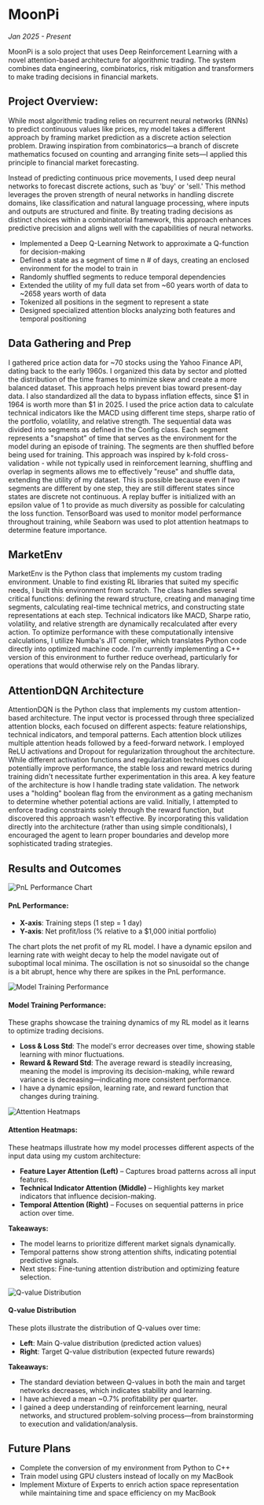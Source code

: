 # MoonPi
*Jan 2025 - Present*

MoonPi is a solo project that uses Deep Reinforcement Learning with a novel attention-based architecture for algorithmic trading. The system combines data engineering, combinatorics, risk mitigation and transformers to make trading decisions in financial markets.

## Project Overview:

While most algorithmic trading relies on recurrent neural networks (RNNs) to predict continuous values like prices, my model takes a different approach by framing market prediction as a discrete action selection problem. Drawing inspiration from combinatorics—a branch of discrete mathematics focused on counting and arranging finite sets—I applied this principle to financial market forecasting.

Instead of predicting continuous price movements, I used deep neural networks to forecast discrete actions, such as 'buy' or 'sell.' This method leverages the proven strength of neural networks in handling discrete domains, like classification and natural language processing, where inputs and outputs are structured and finite. By treating trading decisions as distinct choices within a combinatorial framework, this approach enhances predictive precision and aligns well with the capabilities of neural networks.

* Implemented a Deep Q-Learning Network to approximate a Q-function for decision-making
* Defined a state as a segment of time n # of days, creating an enclosed environment for the model to train in
* Randomly shuffled segments to reduce temporal dependencies
* Extended the utility of my full data set from ~60 years worth of data to ~2658 years worth of data
* Tokenized all positions in the segment to represent a state
* Designed specialized attention blocks analyzing both features and temporal positioning

## Data Gathering and Prep

I gathered price action data for ~70 stocks using the Yahoo Finance API, dating back to the early 1960s. I organized this data by sector and plotted the distribution of the time frames to minimize skew and create a more balanced dataset. This approach helps prevent bias toward present-day data. I also standardized all the data to bypass inflation effects, since $1 in 1964 is worth more than $1 in 2025. I used the price action data to calculate technical indicators like the MACD using different time steps, sharpe ratio of the portfolio, volatility, and relative strength. The sequential data was divided into segments as defined in the Config class. Each segment represents a "snapshot" of time that serves as the environment for the model during an episode of training. The segments are then shuffled before being used for training. This approach was inspired by k-fold cross-validation - while not typically used in reinforcement learning, shuffling and overlap in segments allows me to effectively "reuse" and shuffle data, extending the utility of my dataset. This is possible because even if two segments are different by one step, they are still different states since states are discrete not continuous. A replay buffer is initialized with an epsilon value of 1 to provide as much diversity as possible for calculating the loss function. TensorBoard was used to monitor model performance throughout training, while Seaborn was used to plot attention heatmaps to determine feature importance.

## MarketEnv
MarketEnv is the Python class that implements my custom trading environment. Unable to find existing RL libraries that suited my specific needs, I built this environment from scratch. The class handles several critical functions: defining the reward structure, creating and managing time segments, calculating real-time technical metrics, and constructing state representations at each step. Technical indicators like MACD, Sharpe ratio, volatility, and relative strength are dynamically recalculated after every action. To optimize performance with these computationally intensive calculations, I utilize Numba's JIT compiler, which translates Python code directly into optimized machine code. I'm currently implementing a C++ version of this environment to further reduce overhead, particularly for operations that would otherwise rely on the Pandas library.

## AttentionDQN Architecture
AttentionDQN is the Python class that implements my custom attention-based architecture. The input vector is processed through three specialized attention blocks, each focused on different aspects: feature relationships, technical indicators, and temporal patterns. Each attention block utilizes multiple attention heads followed by a feed-forward network. I employed ReLU activations and Dropout for regularization throughout the architecture. While different activation functions and regularization techniques could potentially improve performance, the stable loss and reward metrics during training didn't necessitate further experimentation in this area.
A key feature of the architecture is how I handle trading state validation. The network uses a "holding" boolean flag from the environment as a gating mechanism to determine whether potential actions are valid. Initially, I attempted to enforce trading constraints solely through the reward function, but discovered this approach wasn't effective. By incorporating this validation directly into the architecture (rather than using simple conditionals), I encouraged the agent to learn proper boundaries and develop more sophisticated trading strategies.

## Results and Outcomes

![PnL Performance Chart](https://github.com/user-attachments/assets/d93118c6-807d-4e3d-aa4b-a804913754bf)

#### PnL Performance:

* **X-axis**: Training steps (1 step = 1 day)
* **Y-axis**: Net profit/loss (% relative to a $1,000 initial portfolio)

The chart plots the net profit of my RL model. I have a dynamic epsilon and learning rate with weight decay to help the model navigate out of suboptimal local minima. The oscillation is not so sinusoidal so the change is a bit abrupt, hence why there are spikes in the PnL performance.

![Model Training Performance](https://github.com/user-attachments/assets/f40994fd-46ca-4247-be2c-e50a39481a83)

#### Model Training Performance:

These graphs showcase the training dynamics of my RL model as it learns to optimize trading decisions.

* **Loss & Loss Std**: The model's error decreases over time, showing stable learning with minor fluctuations.
* **Reward & Reward Std**: The average reward is steadily increasing, meaning the model is improving its decision-making, while reward variance is decreasing—indicating more consistent performance.
* I have a dynamic epsilon, learning rate, and reward function that changes during training.

![Attention Heatmaps](https://github.com/user-attachments/assets/5c1bbd53-2dcc-4ee4-ac6c-9404c8cc43e0)

#### Attention Heatmaps:

These heatmaps illustrate how my model processes different aspects of the input data using my custom architecture:

* **Feature Layer Attention (Left)** – Captures broad patterns across all input features.
* **Technical Indicator Attention (Middle)** – Highlights key market indicators that influence decision-making.
* **Temporal Attention (Right)** – Focuses on sequential patterns in price action over time.

**Takeaways:**
- The model learns to prioritize different market signals dynamically.
- Temporal patterns show strong attention shifts, indicating potential predictive signals.
- Next steps: Fine-tuning attention distribution and optimizing feature selection.

![Q-value Distribution](https://github.com/user-attachments/assets/59b8b7fd-e01a-4f29-978e-38be50ed95a8)

#### Q-value Distribution

These plots illustrate the distribution of Q-values over time:

* **Left**: Main Q-value distribution (predicted action values)
* **Right**: Target Q-value distribution (expected future rewards)

**Takeaways:**
- The standard deviation between Q-values in both the main and target networks decreases, which indicates stability and learning.
- I have achieved a mean ~0.7% profitability per quarter.
- I gained a deep understanding of reinforcement learning, neural networks, and structured problem-solving process—from brainstorming to execution and validation/analysis.

## Future Plans

* Complete the conversion of my environment from Python to C++
* Train model using GPU clusters instead of locally on my MacBook
* Implement Mixture of Experts to enrich action space representation while maintaining time and space efficiency on my MacBook
